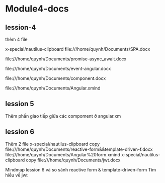 # Module4-docs
## lession-4

thêm 4 file 

x-special/nautilus-clipboard
file:///home/quynh/Documents/SPA.docx

file:///home/quynh/Documents/promise-async_await.docx

file:///home/quynh/Documents/event-angular.docx

file:///home/quynh/Documents/component.docx

file:///home/quynh/Documents/Angular.xmind

## lession 5
Thêm phần giao tiếp giữa các compoment ở angular.xm
## lession 6
Thêm 2 file 
x-special/nautilus-clipboard
copy
file:///home/quynh/Documents/reactive-form&&template-driven-f.docx
file:///home/quynh/Documents/Angular%20form.xmind
x-special/nautilus-clipboard
copy
file:///home/quynh/Documents/jwt.docx


Mìndmap lession 6 và so sánh reactive form & template-driven-form
Tìm hiểu về jwt
